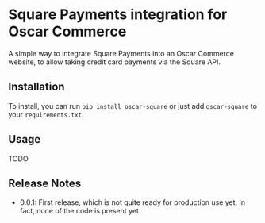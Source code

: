 # Square Payments integration for Oscar Commerce

A simple way to integrate Square Payments into an Oscar Commerce website, to
allow taking credit card payments via the Square API.

## Installation

To install, you can run `pip install oscar-square` or just add `oscar-square` to
your `requirements.txt`.

## Usage

TODO

## Release Notes

* 0.0.1: First release, which is not quite ready for production use yet. In
  fact, none of the code is present yet.


